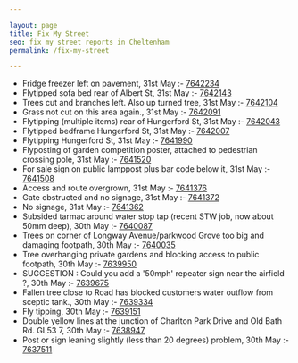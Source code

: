 ```yaml
---

layout: page
title: Fix My Street
seo: fix my street reports in Cheltenham
permalink: /fix-my-street

---
```


<!-- fix_marker starts -->

- Fridge freezer left on pavement, 31st May :- [7642234](https://www.fixmystreet.com/report/7642234)
- Flytipped sofa bed rear of Albert St, 31st May :- [7642143](https://www.fixmystreet.com/report/7642143)
- Trees cut and branches left. Also up turned tree, 31st May :- [7642104](https://www.fixmystreet.com/report/7642104)
- Grass not cut on this area again., 31st May :- [7642091](https://www.fixmystreet.com/report/7642091)
- Flytipping (multiple items) rear of Hungerford St, 31st May :- [7642043](https://www.fixmystreet.com/report/7642043)
- Flytipped bedframe Hungerford St, 31st May :- [7642007](https://www.fixmystreet.com/report/7642007)
- Flytipping Hungerford St, 31st May :- [7641990](https://www.fixmystreet.com/report/7641990)
- Flyposting of garden competition poster, attached to pedestrian crossing pole, 31st May :- [7641520](https://www.fixmystreet.com/report/7641520)
- For sale sign on public lamppost plus bar code below it, 31st May :- [7641508](https://www.fixmystreet.com/report/7641508)
- Access and route overgrown, 31st May :- [7641376](https://www.fixmystreet.com/report/7641376)
- Gate obstructed and no signage, 31st May :- [7641372](https://www.fixmystreet.com/report/7641372)
- No signage, 31st May :- [7641362](https://www.fixmystreet.com/report/7641362)
- Subsided tarmac around water stop tap (recent STW job, now about 50mm deep), 30th May :- [7640087](https://www.fixmystreet.com/report/7640087)
- Trees on corner of Longway Avenue/parkwood Grove too big and damaging footpath, 30th May :- [7640035](https://www.fixmystreet.com/report/7640035)
- Tree overhanging private gardens and blocking access to public footpath, 30th May :- [7639950](https://www.fixmystreet.com/report/7639950)
- SUGGESTION : Could you add a '50mph' repeater sign near the airfield ?, 30th May :- [7639675](https://www.fixmystreet.com/report/7639675)
- Fallen tree close to Road has blocked customers water outflow from sceptic tank., 30th May :- [7639334](https://www.fixmystreet.com/report/7639334)
- Fly tipping, 30th May :- [7639151](https://www.fixmystreet.com/report/7639151)
- Double yellow lines at the junction of Charlton Park Drive and Old Bath Rd. GL53 7, 30th May :- [7638947](https://www.fixmystreet.com/report/7638947)
- Post or sign leaning slightly (less than 20 degrees) problem, 30th May :- [7637511](https://www.fixmystreet.com/report/7637511)

<!-- fix_marker ends -->